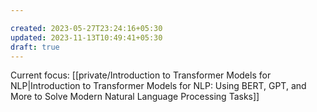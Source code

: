 ```yaml
---

created: 2023-05-27T23:24:16+05:30
updated: 2023-11-13T10:49:41+05:30
draft: true
---
```


Current focus: [[private/Introduction to Transformer Models for NLP|Introduction to Transformer Models for NLP: Using BERT, GPT, and More to Solve Modern Natural Language Processing Tasks]]


